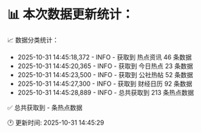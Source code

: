 📊 本次数据更新统计：
==========================

📈 数据分类统计：
- 2025-10-31 14:45:18,372 - INFO - 获取到 热点资讯 46 条数据
- 2025-10-31 14:45:20,365 - INFO - 获取到 今日热点 23 条数据
- 2025-10-31 14:45:23,500 - INFO - 获取到 公社热帖 52 条数据
- 2025-10-31 14:45:27,300 - INFO - 获取到 财经日历 92 条数据
- 2025-10-31 14:45:28,889 - INFO - 总共获取到 213 条热点数据

✅ 总共获取到 - 条热点数据

🕐 更新时间: 2025-10-31 14:45:29
